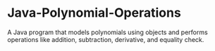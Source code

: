 # Java-Polynomial-Operations
A Java program that models polynomials using objects and performs operations like addition, subtraction, derivative, and equality check.
